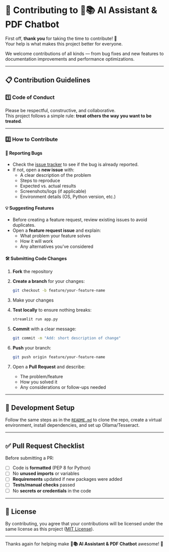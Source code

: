 # 🤝 Contributing to **🤖📚 AI Assistant & PDF Chatbot**

First off, **thank you** for taking the time to contribute! 🚀  
Your help is what makes this project better for everyone.

We welcome contributions of all kinds — from bug fixes and new features to documentation improvements and performance optimizations.

---

## 📋 Contribution Guidelines

### 1️⃣ Code of Conduct
Please be respectful, constructive, and collaborative.  
This project follows a simple rule: **treat others the way you want to be treated**.

---

### 2️⃣ How to Contribute

#### 🐛 Reporting Bugs
- Check the [issue tracker](../../issues) to see if the bug is already reported.
- If not, open a **new issue** with:
  - A clear description of the problem
  - Steps to reproduce
  - Expected vs. actual results
  - Screenshots/logs (if applicable)
  - Environment details (OS, Python version, etc.)

#### 💡 Suggesting Features
- Before creating a feature request, review existing issues to avoid duplicates.
- Open a **feature request issue** and explain:
  - What problem your feature solves
  - How it will work
  - Any alternatives you’ve considered

#### 🛠 Submitting Code Changes
1. **Fork** the repository

2. **Create a branch** for your changes:
   ```bash
   git checkout -b feature/your-feature-name
   ```

3. Make your changes

4. **Test locally** to ensure nothing breaks:

   ```bash
   streamlit run app.py
   ```

5. **Commit** with a clear message:

   ```bash
   git commit -m "Add: short description of change"
   ```

6. **Push** your branch:

   ```bash
   git push origin feature/your-feature-name
   ```

7. Open a **Pull Request** and describe:

   * The problem/feature
   * How you solved it
   * Any considerations or follow-ups needed

---

## 🧪 Development Setup

Follow the same steps as in the [`README.md`](README.md) to clone the repo, create a virtual environment, install dependencies, and set up Ollama/Tesseract.

---

## ✅ Pull Request Checklist

Before submitting a PR:

* [ ] Code is **formatted** (PEP 8 for Python)
* [ ] No **unused imports** or variables
* [ ] **Requirements** updated if new packages were added
* [ ] **Tests/manual checks** passed
* [ ] No **secrets or credentials** in the code

---

## 📄 License

By contributing, you agree that your contributions will be licensed under the same license as this project ([MIT License](LICENSE)).

---

Thanks again for helping make **🤖📚 AI Assistant & PDF Chatbot** awesome! 🤗